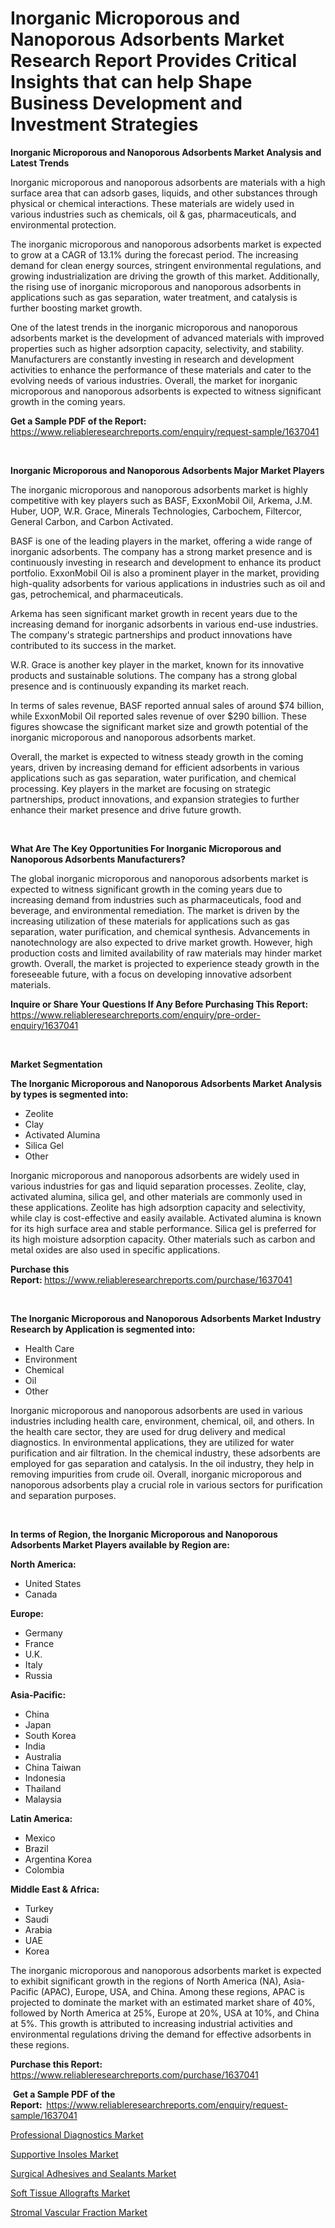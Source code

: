 <p><h1>Inorganic Microporous and Nanoporous Adsorbents Market Research Report Provides Critical Insights that can help Shape Business Development and Investment Strategies</h1></p><p><strong>Inorganic Microporous and Nanoporous Adsorbents Market Analysis and Latest Trends</strong></p>
<p><p>Inorganic microporous and nanoporous adsorbents are materials with a high surface area that can adsorb gases, liquids, and other substances through physical or chemical interactions. These materials are widely used in various industries such as chemicals, oil & gas, pharmaceuticals, and environmental protection.</p><p>The inorganic microporous and nanoporous adsorbents market is expected to grow at a CAGR of 13.1% during the forecast period. The increasing demand for clean energy sources, stringent environmental regulations, and growing industrialization are driving the growth of this market. Additionally, the rising use of inorganic microporous and nanoporous adsorbents in applications such as gas separation, water treatment, and catalysis is further boosting market growth.</p><p>One of the latest trends in the inorganic microporous and nanoporous adsorbents market is the development of advanced materials with improved properties such as higher adsorption capacity, selectivity, and stability. Manufacturers are constantly investing in research and development activities to enhance the performance of these materials and cater to the evolving needs of various industries. Overall, the market for inorganic microporous and nanoporous adsorbents is expected to witness significant growth in the coming years.</p></p>
<p><strong>Get a Sample PDF of the Report:&nbsp;</strong> <a href="https://www.reliableresearchreports.com/enquiry/request-sample/1637041">https://www.reliableresearchreports.com/enquiry/request-sample/1637041</a></p>
<p>&nbsp;</p>
<p><strong>Inorganic Microporous and Nanoporous Adsorbents Major Market Players</strong></p>
<p><p>The inorganic microporous and nanoporous adsorbents market is highly competitive with key players such as BASF, ExxonMobil Oil, Arkema, J.M. Huber, UOP, W.R. Grace, Minerals Technologies, Carbochem, Filtercor, General Carbon, and Carbon Activated.</p><p>BASF is one of the leading players in the market, offering a wide range of inorganic adsorbents. The company has a strong market presence and is continuously investing in research and development to enhance its product portfolio. ExxonMobil Oil is also a prominent player in the market, providing high-quality adsorbents for various applications in industries such as oil and gas, petrochemical, and pharmaceuticals.</p><p>Arkema has seen significant market growth in recent years due to the increasing demand for inorganic adsorbents in various end-use industries. The company's strategic partnerships and product innovations have contributed to its success in the market. </p><p>W.R. Grace is another key player in the market, known for its innovative products and sustainable solutions. The company has a strong global presence and is continuously expanding its market reach.</p><p>In terms of sales revenue, BASF reported annual sales of around $74 billion, while ExxonMobil Oil reported sales revenue of over $290 billion. These figures showcase the significant market size and growth potential of the inorganic microporous and nanoporous adsorbents market.</p><p>Overall, the market is expected to witness steady growth in the coming years, driven by increasing demand for efficient adsorbents in various applications such as gas separation, water purification, and chemical processing. Key players in the market are focusing on strategic partnerships, product innovations, and expansion strategies to further enhance their market presence and drive future growth.</p></p>
<p>&nbsp;</p>
<p><strong>What Are The Key Opportunities For Inorganic Microporous and Nanoporous Adsorbents Manufacturers?</strong></p>
<p><p>The global inorganic microporous and nanoporous adsorbents market is expected to witness significant growth in the coming years due to increasing demand from industries such as pharmaceuticals, food and beverage, and environmental remediation. The market is driven by the increasing utilization of these materials for applications such as gas separation, water purification, and chemical synthesis. Advancements in nanotechnology are also expected to drive market growth. However, high production costs and limited availability of raw materials may hinder market growth. Overall, the market is projected to experience steady growth in the foreseeable future, with a focus on developing innovative adsorbent materials.</p></p>
<p><strong>Inquire or Share Your Questions If Any Before Purchasing This Report:</strong> <a href="https://www.reliableresearchreports.com/enquiry/pre-order-enquiry/1637041">https://www.reliableresearchreports.com/enquiry/pre-order-enquiry/1637041</a></p>
<p>&nbsp;</p>
<p><strong>Market Segmentation</strong></p>
<p><strong>The Inorganic Microporous and Nanoporous Adsorbents Market Analysis by types is segmented into:</strong></p>
<p><ul><li>Zeolite</li><li>Clay</li><li>Activated Alumina</li><li>Silica Gel</li><li>Other</li></ul></p>
<p><p>Inorganic microporous and nanoporous adsorbents are widely used in various industries for gas and liquid separation processes. Zeolite, clay, activated alumina, silica gel, and other materials are commonly used in these applications. Zeolite has high adsorption capacity and selectivity, while clay is cost-effective and easily available. Activated alumina is known for its high surface area and stable performance. Silica gel is preferred for its high moisture adsorption capacity. Other materials such as carbon and metal oxides are also used in specific applications.</p></p>
<p><strong>Purchase this Report:&nbsp;</strong><a href="https://www.reliableresearchreports.com/purchase/1637041">https://www.reliableresearchreports.com/purchase/1637041</a></p>
<p>&nbsp;</p>
<p><strong>The Inorganic Microporous and Nanoporous Adsorbents Market Industry Research by Application is segmented into:</strong></p>
<p><ul><li>Health Care</li><li>Environment</li><li>Chemical</li><li>Oil</li><li>Other</li></ul></p>
<p><p>Inorganic microporous and nanoporous adsorbents are used in various industries including health care, environment, chemical, oil, and others. In the health care sector, they are used for drug delivery and medical diagnostics. In environmental applications, they are utilized for water purification and air filtration. In the chemical industry, these adsorbents are employed for gas separation and catalysis. In the oil industry, they help in removing impurities from crude oil. Overall, inorganic microporous and nanoporous adsorbents play a crucial role in various sectors for purification and separation purposes.</p></p>
<p>&nbsp;</p>
<p><strong>In terms of Region, the Inorganic Microporous and Nanoporous Adsorbents Market Players available by Region are:</strong></p>
<p>
    <p> <strong> North America: </strong>
        <ul>
            <li>United States</li>
            <li>Canada</li>
        </ul>
        </p> 
    <p> <strong> Europe: </strong>
        <ul>
            <li>Germany</li>
            <li>France</li>
            <li>U.K.</li>
            <li>Italy</li>
            <li>Russia</li>
        </ul>
        </p> 
    <p> <strong> Asia-Pacific: </strong>
        <ul>
            <li>China</li>
            <li>Japan</li>
            <li>South Korea</li>
            <li>India</li>
            <li>Australia</li>
            <li>China Taiwan</li>
            <li>Indonesia</li>
            <li>Thailand</li>
            <li>Malaysia</li>
        </ul>
        </p> 
    <p> <strong> Latin America: </strong>
        <ul>
            <li>Mexico</li>
            <li>Brazil</li>
            <li>Argentina Korea</li>
            <li>Colombia</li>
        </ul>
        </p> 
    <p> <strong> Middle East & Africa: </strong>
        <ul>
            <li>Turkey</li>
            <li>Saudi</li>
            <li>Arabia</li>
            <li>UAE</li>
            <li>Korea</li>
        </ul>
    </p>
    </p>
<p><p>The inorganic microporous and nanoporous adsorbents market is expected to exhibit significant growth in the regions of North America (NA), Asia-Pacific (APAC), Europe, USA, and China. Among these regions, APAC is projected to dominate the market with an estimated market share of 40%, followed by North America at 25%, Europe at 20%, USA at 10%, and China at 5%. This growth is attributed to increasing industrial activities and environmental regulations driving the demand for effective adsorbents in these regions.</p></p>
<p><strong>Purchase this Report: </strong><a href="https://www.reliableresearchreports.com/purchase/1637041">https://www.reliableresearchreports.com/purchase/1637041</a></p>
<p>&nbsp;<strong>Get a Sample PDF of the Report:&nbsp;&nbsp;</strong><a href="https://www.reliableresearchreports.com/enquiry/request-sample/1637041">https://www.reliableresearchreports.com/enquiry/request-sample/1637041</a></p>
<p><strong></strong></p>
<p><p><a href="https://medium.com/@royross51/professional-diagnostics-market-trends-and-market-analysis-forecasted-for-period-2024-2031-b58df24e24ed">Professional Diagnostics Market</a></p><p><a href="https://medium.com/@myrticecole/decoding-supportive-insoles-market-metrics-market-share-trends-and-growth-patterns-38018b5e2a60">Supportive Insoles Market</a></p><p><a href="https://medium.com/@myrticecole/surgical-adhesives-and-sealants-market-size-cagr-trends-2024-2030-249aac97da1b">Surgical Adhesives and Sealants Market</a></p><p><a href="https://medium.com/@royross51/soft-tissue-allografts-market-outlook-industry-overview-and-forecast-2024-to-2031-cdf4c5e61e98">Soft Tissue Allografts Market</a></p><p><a href="https://medium.com/@myrticecole/stromal-vascular-fraction-market-insight-market-trends-growth-forecasted-from-2024-to-2031-b5b968cc2a47">Stromal Vascular Fraction Market</a></p></p>